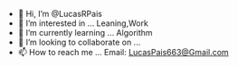 - 👋 Hi, I’m @LucasRPais
- 👀 I’m interested in ... Leaning,Work
- 🌱 I’m currently learning ... Algorithm
- 💞️ I’m looking to collaborate on ...
- 📫 How to reach me ... Email: LucasPais663@Gmail.com
<!---
LucasRPais/LucasRPais is a ✨ special ✨ repository because its `README.md` (this file) appears on your GitHub profile.
You can click the Preview link to take a look at your changes.
--->
